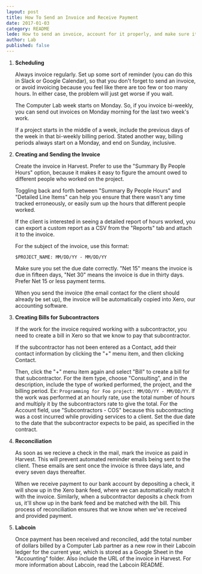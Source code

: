 ```yaml
---
layout: post
title: How To Send an Invoice and Receive Payment
date: 2017-01-03
category: README
lede: How to send an invoice, account for it properly, and make sure it gets paid.
author: Lab
published: false
---
```


1. __Scheduling__

	Always invoice regularly. Set up some sort of reminder (you can do this in Slack or Google Calendar), so that you don't forget to send an invoice, or avoid invoicing because you feel like there are too few or too many hours. In either case, the problem will just get worse if you wait.
	
	The Computer Lab week starts on Monday. So, if you invoice bi-weekly, you can send out invoices on Monday morning for the last two week's work.
	
	If a project starts in the middle of a week, include the previous days of the week in that bi-weekly billing period. Stated another way, billing periods always start on a Monday, and end on Sunday, inclusive.

2. __Creating and Sending the Invoice__

	Create the invoice in Harvest. Prefer to use the "Summary By People Hours" option, because it makes it easy to figure the amount owed to different people who worked on the project.
	
	Toggling back and forth between "Summary By People Hours" and "Detailed Line Items" can help you ensure that there wasn't any time tracked erroneously, or easily sum up the hours that different people worked.
	
	If the client is interested in seeing a detailed report of hours worked, you can export a custom report as a CSV from the "Reports" tab and attach it to the invoice.
	
	For the subject of the invoice, use this format:
	
	`$PROJECT_NAME: MM/DD/YY - MM/DD/YY`
	
	Make sure you set the due date correctly. "Net 15" means the invoice is due in fifteen days, "Net 30" means the invoice is due in thirty days. Prefer Net 15 or less payment terms.
	
	When you send the invoice (the email contact for the client should already be set up), the invoice will be automatically copied into Xero, our accounting software.

3. __Creating Bills for Subcontractors__

	If the work for the invoice required working with a subcontractor, you need to create a bill in Xero so that we know to pay that subcontractor.
	
	If the subcontractor has not been entered as a Contact, add their contact information by clicking the "+" menu item, and then clicking Contact.
	
	Then, click the "+" menu item again and select "Bill" to create a bill for that subcontractor.  For the item type, choose "Consulting", and in the description, include the type of worked performed, the project, and the billing period. Ex: `Programming for Foo project: MM/DD/YY - MM/DD/YY`. If the work was performed at an hourly rate, use the total number of hours and multiply it by the subcontractors rate to give the total. For the Account field, use "Subcontractors - COS" because this subcontracting was a cost incurred while providing services to a client. Set the due date to the date that the subcontractor expects to be paid, as specified in the contract.

4. __Reconciliation__

	As soon as we recieve a check in the mail, mark the invoice as paid in Harvest. This will prevent automated reminder emails being sent to the client. These emails are sent once the invoice is three days late, and every seven days thereafter.
	
	When we receive payment to our bank account by depositing a check, it will show up in the Xero bank feed, where we can automatically match it with the invoice. Similarly, when a subcontractor deposits a check from us, it'll show up in the bank feed and be matched with the bill. This process of reconciliation ensures that we know when we've received and provided payment.

5. __Labcoin__

	Once payment has been received and reconciled, add the total number of dollars billed by a Computer Lab partner as a new row in their Labcoin ledger for the current year, which is stored as a Google Sheet in the "Accounting" folder. Also include the URL of the invoice in Harvest. For more information about Labcoin, read the Labcoin README.


